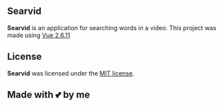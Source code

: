 ## Searvid
**Searvid** is an application for searching words in a video. This project was made using [Vue 2.6.11](https://vuejs.org/)

## License

**Searvid** was licensed under the [MIT license](https://opensource.org/licenses/MIT).

## Made with 💕 by me
